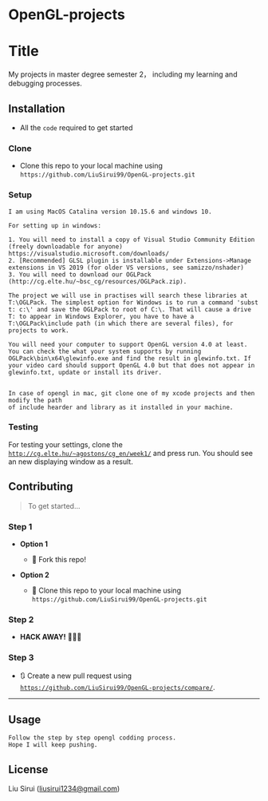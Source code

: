# OpenGL-projects


# Title

My projects in master degree semester 2， including my learning and debugging processes. 


## Installation
- All the `code` required to get started

### Clone

- Clone this repo to your local machine using `https://github.com/LiuSirui99/OpenGL-projects.git`

### Setup

```
I am using MacOS Catalina version 10.15.6 and windows 10.

For setting up in windows: 

1. You will need to install a copy of Visual Studio Community Edition (freely downloadable for anyone) https://visualstudio.microsoft.com/downloads/
2. [Recommended] GLSL plugin is installable under Extensions->Manage extensions in VS 2019 (for older VS versions, see samizzo/nshader)
3. You will need to download our OGLPack (http://cg.elte.hu/~bsc_cg/resources/OGLPack.zip).

The project we will use in practises will search these libraries at T:\OGLPack. The simplest option for Windows is to run a command 'subst t: c:\' and save the OGLPack to root of C:\. That will cause a drive T: to appear in Windows Explorer, you have to have a T:\OGLPack\include path (in which there are several files), for projects to work.

You will need your computer to support OpenGL version 4.0 at least. You can check the what your system supports by running OGLPack\bin\x64\glewinfo.exe and find the result in glewinfo.txt. If your video card should support OpenGL 4.0 but that does not appear in glewinfo.txt, update or install its driver.


In case of opengl in mac, git clone one of my xcode projects and then modify the path 
of include hearder and library as it installed in your machine.
```

### Testing

For testing your settings, clone the <a href="https://github.com/LiuSirui99/Opencv-projects/compare/" target="_blank">`http://cg.elte.hu/~agostons/cg_en/week1/`</a> and press run. 
You should see an new displaying window as a result.



## Contributing

> To get started...

### Step 1

- **Option 1**
    - 🍴 Fork this repo!

- **Option 2**
    - 👯 Clone this repo to your local machine using `https://github.com/LiuSirui99/OpenGL-projects.git`

### Step 2

- **HACK AWAY!** 🔨🔨🔨

### Step 3

- 🔃 Create a new pull request using <a href="https://github.com/LiuSirui99/OpenGL-projects/compare/" target="_blank">`https://github.com/LiuSirui99/OpenGL-projects/compare/`</a>.

---

## Usage

```
Follow the step by step opengl codding process. 
Hope I will keep pushing.
```


## License

Liu Sirui (liusirui1234@gmail.com)
